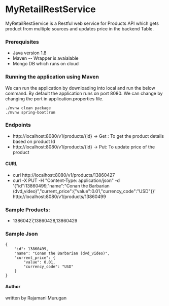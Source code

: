# MyRetailRestService
MyRetailRestService is a Restful web service for Products API which gets product from multiple sources and updates price in the backend Table.

### Prerequisites
* Java version 1.8
* Maven  -- Wrapper is avaialable 
* Mongo DB which runs on cloud


### Running the application using Maven

We can run the application by downloading into local and run the below command. By default the application runs on port 8080. We can change by changing the port in application.properties file.

```
./mvnw clean package
./mvnw spring-boot:run
```

### Endpoints
* http://localhost:8080/v1/products/{id} -> Get : To get the product details based on product Id
* http://localhost:8080/v1/products/{id} -> Put: To update price of the product

#### CURL
* curl http://localhost:8080/v1/products/13860427
* curl -X PUT -H "Content-Type: application/json" -d '{"id":13860499,"name":"Conan the Barbarian (dvd_video)","current_price":{"value":0.01,"currency_code":"USD"}}' http://localhost:8080/v1/products/13860499

### Sample Products:
* 13860427,13860428,13860429 

### Sample Json 

```
{
    "id": 13860499,
    "name": "Conan the Barbarian (dvd_video)",
    "current_price": {
        "value": 0.01,
        "currency_code": "USD"
    }
}
```

#### Author

written by Rajamani Murugan

